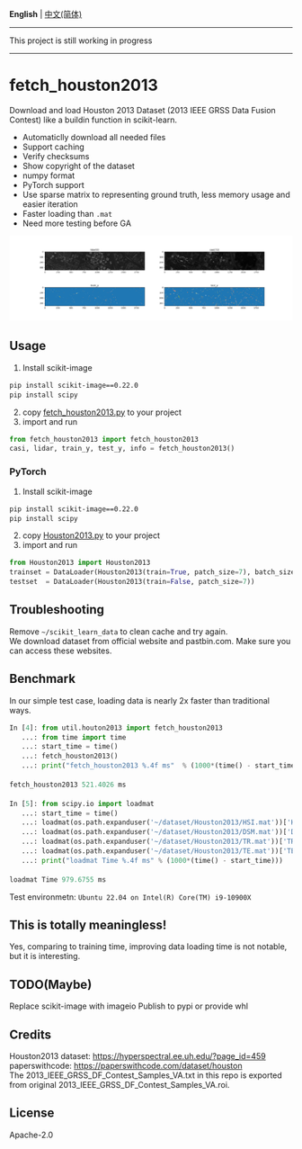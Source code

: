 **English** | [中文(简体)](./README.zh-hans.md)

---

This project is still working in progress

---

# fetch_houston2013
Download and load Houston 2013 Dataset (2013 IEEE GRSS Data Fusion Contest) like a buildin function in scikit-learn.

- Automaticlly download all needed files
- Support caching
- Verify checksums
- Show copyright of the dataset
- numpy format
- PyTorch support
- Use sparse matrix to representing ground truth, less memory usage and easier iteration
- Faster loading than `.mat`
- Need more testing before GA

![screenshot](screenshot.png)

## Usage
1. Install scikit-image
```bash
pip install scikit-image==0.22.0
pip install scipy
```
2. copy [fetch_houston2013.py](fetch_houston2013/fetch_houston2013.py) to your project
3. import and run
```python
from fetch_houston2013 import fetch_houston2013
casi, lidar, train_y, test_y, info = fetch_houston2013()
```

### PyTorch
1. Install scikit-image
```bash
pip install scikit-image==0.22.0
pip install scipy
```
2. copy [Houston2013.py](houston2013/Houston2013.py) to your project
3. import and run
```python
from Houston2013 import Houston2013
trainset = DataLoader(Houston2013(train=True, patch_size=7), batch_size=32, shuffle=True)
testset  = DataLoader(Houston2013(train=False, patch_size=7))
```
## Troubleshooting
Remove `~/scikit_learn_data` to clean cache and try again.  
We download dataset from official website and pastbin.com. Make sure you can access these websites.

## Benchmark

In our simple test case, loading data is nearly 2x faster than traditional ways.

```python
In [4]: from util.houton2013 import fetch_houston2013
   ...: from time import time
   ...: start_time = time()
   ...: fetch_houston2013()
   ...: print("fetch_houston2013 %.4f ms"  % (1000*(time() - start_time)))

fetch_houston2013 521.4026 ms

In [5]: from scipy.io import loadmat
   ...: start_time = time()
   ...: loadmat(os.path.expanduser('~/dataset/Houston2013/HSI.mat'))['HSI']
   ...: loadmat(os.path.expanduser('~/dataset/Houston2013/DSM.mat'))['DSM']
   ...: loadmat(os.path.expanduser('~/dataset/Houston2013/TR.mat'))['TR_map']
   ...: loadmat(os.path.expanduser('~/dataset/Houston2013/TE.mat'))['TE_map']
   ...: print("loadmat Time %.4f ms" % (1000*(time() - start_time)))

loadmat Time 979.6755 ms
```

Test environmetn: `Ubuntu 22.04 on Intel(R) Core(TM) i9-10900X`

## This is totally meaningless!
Yes, comparing to training time, improving data loading time is not notable, but it is interesting.

## TODO(Maybe)
Replace scikit-image with imageio
Publish to pypi or provide whl

## Credits
Houston2013 dataset: https://hyperspectral.ee.uh.edu/?page_id=459  
paperswithcode: https://paperswithcode.com/dataset/houston  
The 2013_IEEE_GRSS_DF_Contest_Samples_VA.txt in this repo is exported from original 2013_IEEE_GRSS_DF_Contest_Samples_VA.roi.

## License
Apache-2.0
